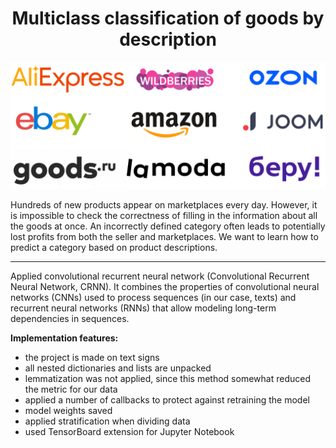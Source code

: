 <div id="header" align="center">
    <h1>Multiclass classification of goods by description</h1>
</div>

<div id="picture" align="center"
    <a href="https://github.com/dmitps/multi-class-classification-of-goods-by-description/blob/main/Marketplaces.png">
        <img src="https://github.com/dmitps/multi-class-classification-of-goods-by-description/blob/main/Marketplaces.png">
    </a>
</div>

Hundreds of new products appear on marketplaces every day. However, it is impossible to check the correctness of filling in the information about all the goods at once. An incorrectly defined category often leads to potentially lost profits from both the seller and marketplaces. We want to learn how to predict a category based on product descriptions.

____

Applied convolutional recurrent neural network (Convolutional Recurrent Neural Network, CRNN). It combines the properties of convolutional neural networks (CNNs) used to process sequences (in our case, texts) and recurrent neural networks (RNNs) that allow modeling long-term dependencies in sequences.

**Implementation features:**
 * the project is made on text signs
 * all nested dictionaries and lists are unpacked
 * lemmatization was not applied, since this method somewhat reduced the metric for our data
 * applied a number of callbacks to protect against retraining the model
 * model weights saved
 * applied stratification when dividing data
 * used TensorBoard extension for Jupyter Notebook
